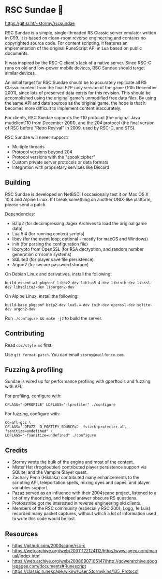 RSC Sundae 🍨
==========

https://git.sr.ht/~stormy/rscsundae

RSC Sundae is a simple, single-threaded RS Classic server emulator
written in C99.  It is based on clean-room reverse engineering and
contains no copyrighted source code.  For content scripting, it
features an implementation of the original RuneScript API in Lua
based on public documents.

It was inspired by the RSC-C client's lack of a native server.
Since RSC-C runs on old and low-power mobile devices, RSC Sundae
should target similar devices.

An initial target for RSC Sundae should be to accurately replicate
all RS Classic content from the final F2P-only version of the game
(10th December 2001), since lots of preserved data exists for this
revision.  This should be accomplished using the original game's
unmodified free data files.  By using the same API and data sources as
the original game, the hope is that it becomes more difficult to
implement content inaccurately.

For clients, RSC Sundae supports the 110 protocol (the original
Java mudclient110 from December 2001), and the 204 protocol
(the final version of RSC before "Retro Revival" in 2009, used
by RSC-C, and STS).

RSC Sundae will never support:

* Multiple threads
* Protocol versions beyond 204
* Protocol versions with the "spook cipher"
* Custom private server protocols or data formats
* Integration with proprietary services like Discord

Building
--------

RSC Sundae is developed on NetBSD. I occasionally test it on
Mac OS X 10.4 and Alpine Linux. If I break something on another
UNIX-like platform, please send a patch.

Dependencies:

* BZip2 (for decompressing Jagex Archives to load the original game data)
* Lua 5.4 (for running content scripts)
* libev (for the event loop; optional - mostly for macOS and Windows)
* inih (for parsing the configuration file)
* libcrypto from OpenSSL (for RSA decryption, and random number generation on some systems)
* SQLite3 (for player save file persistence)
* Argon2 (for secure password storage)

On Debian Linux and derivatives, install the following:

	build-essential pkgconf libbz2-dev liblua5.4-dev libinih-dev libssl-dev libsqlite3-dev libargon2-dev

On Alpine Linux, install the following:

	build-base pkgconf bzip2-dev lua5.4-dev inih-dev openssl-dev sqlite-dev argon2-dev

Run `./configure && make -j2` to build the server.

Contributing
------------

Read `doc/style.md` first.

Use `git format-patch`. You can email `stormy@mailfence.com`.

Fuzzing & profiling
-------------------

Sundae is wired up for performance profiling with gperftools and fuzzing
with AFL.

For profiling, configure with:

	CFLAGS="-DPROFILE" LDFLAGS="-lprofiler" ./configure

For fuzzing, configure with:

	CC=afl-gcc \
	CFLAGS="-DFUZZ -D_FORTIFY_SOURCE=2 -fstack-protector-all -fsanitize=undefined" \
	LDFLAGS="-fsanitize=undefined" ./configure

Credits
-------

* Stormy wrote the bulk of the engine and most of the content.
* Mister Hat (frogdoubler) contributed player persistence support via SQLite,
  and the Vampire Slayer quest.
* Zachary Penn (Hikilaka) contributed many enhancements to the scripting API,
  teleportation spells, mixing dyes and capes, and player variables support.
* Pazaz served as an influence with their 2004scape project, listened to
  a lot of my theorizing, and helped answer obscure RS questions.
* Protosstribe got me interested in reverse engineering old clients.
* Members of the RSC community (especially RSC 2001, Logg, 1e Luis)
  recorded many packet captures, without which a lot of information
  used to write this code would be lost.

Resources
---------

* https://github.com/2003scape/rsc-c
* https://web.archive.org/web/20011122124112/http://www.jagex.com/manual/index.html
* https://web.archive.org/web/20080907105147/http://gowerarchive.googlepages.com/documents#Runescript
* https://classic.runescape.wiki/w/User:Stormykins/135_Protocol
